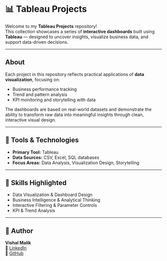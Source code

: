 # 📊 Tableau Projects

Welcome to my **Tableau Projects** repository!  
This collection showcases a series of **interactive dashboards** built using **Tableau** — designed to uncover insights, visualize business data, and support data-driven decisions.

---

## About
Each project in this repository reflects practical applications of **data visualization**, focusing on:
- Business performance tracking  
- Trend and pattern analysis  
- KPI monitoring and storytelling with data  

The dashboards are based on real-world datasets and demonstrate the ability to transform raw data into meaningful insights through clean, interactive visual design.

---

## 🧰 Tools & Technologies
- **Primary Tool:** Tableau  
- **Data Sources:** CSV, Excel, SQL databases  
- **Focus Areas:** Data Analysis, Visualization Design, Storytelling  

---


## 🎯 Skills Highlighted
- Data Visualization & Dashboard Design  
- Business Intelligence & Analytical Thinking  
- Interactive Filtering & Parameter Controls  
- KPI & Trend Analysis  

---
## 👤 Author
**Vishal Malik**  
🔗 [LinkedIn](https://www.linkedin.com/in/vishalmalik18/)  
🔗 [GitHub](https://github.com/vishalmalik18)
